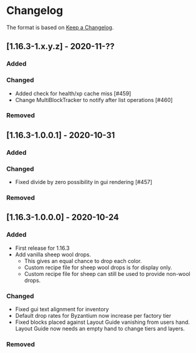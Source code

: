 # Changelog

The format is based on [Keep a Changelog](https://keepachangelog.com/en/1.0.0/).

## [1.16.3-1.x.y.z] - 2020-11-??
### Added
### Changed
- Added check for health/xp cache miss [#459]
- Change MultiBlockTracker to notify after list operations [#460]
### Removed

## [1.16.3-1.0.0.1] - 2020-10-31
### Added
### Changed
- Fixed divide by zero possibility in gui rendering [#457]
### Removed

## [1.16.3-1.0.0.0] - 2020-10-24
### Added
- First release for 1.16.3
- Add vanilla sheep wool drops. 
  - This gives an equal chance to drop each color.
  - Custom recipe file for sheep wool drops is for display only.
  - Custom recipe file for sheep can still be used to provide non-wool drops.
### Changed
- Fixed gui text alignment for inventory
- Default drop rates for Byzantium now increase per factory tier
- Fixed blocks placed against Layout Guide vanishing from users hand. Layout Guide now needs an empty hand to change tiers and layers.
### Removed




